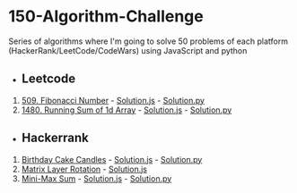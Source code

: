 # 150-Algorithm-Challenge

Series of algorithms where I'm going to solve 50 problems of each platform (HackerRank/LeetCode/CodeWars) using JavaScript and python

* ## Leetcode
1. [509. Fibonacci Number](https://leetcode.com/problems/fibonacci-number/) - [Solution.js](https://github.com/rogive/150-algorithm-challenge/blob/master/src/fibonacci_number/index.js) - [Solution.py](https://github.com/rogive/150-algorithm-challenge/blob/master/src/fibonacci_number/index.py)
1. [1480. Running Sum of 1d Array](https://leetcode.com/problems/running-sum-of-1d-array/) - [Solution.js](https://github.com/rogive/150-algorithm-challenge/blob/master/src/running_sum_array/index.js) - [Solution.py](https://github.com/rogive/150-algorithm-challenge/blob/master/src/running_sum_array/index.py)

* ## Hackerrank
1. [Birthday Cake Candles](https://www.hackerrank.com/challenges/birthday-cake-candles/problem) - [Solution.js](https://github.com/rogive/150-algorithm-challenge/blob/master/src/birthday_cake_candles/index.js) - [Solution.py](https://github.com/rogive/150-algorithm-challenge/blob/master/src/birthday_cake_candles/index.py)
1. [Matrix Layer Rotation](https://www.hackerrank.com/challenges/matrix-rotation-algo/problem) - [Solution.js](https://github.com/rogive/150-algorithm-challenge/blob/master/src/matrix_layer_rotation/index.js)
1. [Mini-Max Sum](https://www.hackerrank.com/challenges/mini-max-sum/problem) - [Solution.js](https://github.com/rogive/150-algorithm-challenge/blob/master/src/mini_max_sum/index.js) - [Solution.py](https://github.com/rogive/150-algorithm-challenge/blob/master/src/mini_max_sum/index.py)